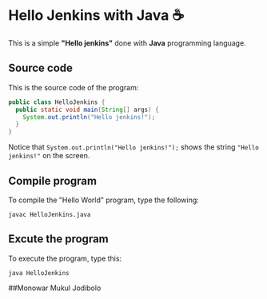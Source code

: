 # Hello Jenkins with Java :coffee:

This is a simple **"Hello jenkins"** done with **Java** programming language.

## Source code

This is the source code of the program:

```java
public class HelloJenkins {
  public static void main(String[] args) {
    System.out.println("Hello jenkins!");
  }
}
```

Notice that `System.out.println("Hello jenkins!");` shows the string `"Hello jenkins!"` on the screen.

## Compile program

To compile the "Hello World" program, type the following:

```console
javac HelloJenkins.java
```

## Excute the program

To execute the program, type this:

```console
java HelloJenkins
```
##Monowar Mukul Jodibolo



